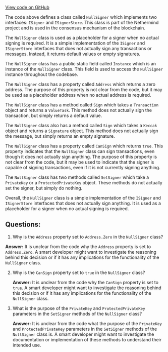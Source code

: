 [View code on GitHub](https://github.com/NethermindEth/nethermind/src/Nethermind/Nethermind.Consensus/NullSigner.cs)

The code above defines a class called `NullSigner` which implements two interfaces: `ISigner` and `ISignerStore`. This class is part of the Nethermind project and is used in the consensus mechanism of the blockchain. 

The `NullSigner` class is used as a placeholder for a signer when no actual signing is required. It is a simple implementation of the `ISigner` and `ISignerStore` interfaces that does not actually sign any transactions or messages. Instead, it returns default values or empty signatures. 

The `NullSigner` class has a public static field called `Instance` which is an instance of the `NullSigner` class. This field is used to access the `NullSigner` instance throughout the codebase. 

The `NullSigner` class has a property called `Address` which returns a zero address. The purpose of this property is not clear from the code, but it may be used as a placeholder address when no actual address is required. 

The `NullSigner` class has a method called `Sign` which takes a `Transaction` object and returns a `ValueTask`. This method does not actually sign the transaction, but simply returns a default value. 

The `NullSigner` class also has a method called `Sign` which takes a `Keccak` object and returns a `Signature` object. This method does not actually sign the message, but simply returns an empty signature. 

The `NullSigner` class has a property called `CanSign` which returns `true`. This property indicates that the `NullSigner` class can sign transactions, even though it does not actually sign anything. The purpose of this property is not clear from the code, but it may be used to indicate that the signer is capable of signing transactions, even if it is not currently signing anything. 

The `NullSigner` class has two methods called `SetSigner` which take a `PrivateKey` or a `ProtectedPrivateKey` object. These methods do not actually set the signer, but simply do nothing. 

Overall, the `NullSigner` class is a simple implementation of the `ISigner` and `ISignerStore` interfaces that does not actually sign anything. It is used as a placeholder for a signer when no actual signing is required.
## Questions: 
 1. Why is the `Address` property set to `Address.Zero` in the `NullSigner` class?
   
   **Answer:** It is unclear from the code why the `Address` property is set to `Address.Zero`. A smart developer might want to investigate the reasoning behind this decision or if it has any implications for the functionality of the `NullSigner` class.

2. Why is the `CanSign` property set to `true` in the `NullSigner` class?

   **Answer:** It is unclear from the code why the `CanSign` property is set to `true`. A smart developer might want to investigate the reasoning behind this decision or if it has any implications for the functionality of the `NullSigner` class.

3. What is the purpose of the `PrivateKey` and `ProtectedPrivateKey` parameters in the `SetSigner` methods of the `NullSigner` class?

   **Answer:** It is unclear from the code what the purpose of the `PrivateKey` and `ProtectedPrivateKey` parameters in the `SetSigner` methods of the `NullSigner` class is. A smart developer might want to investigate the documentation or implementation of these methods to understand their intended use.